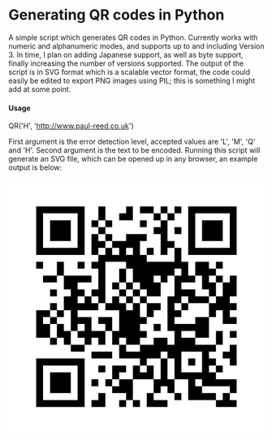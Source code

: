 # Generating QR codes in Python

A simple script which generates QR codes in Python. Currently works with numeric and alphanumeric modes, and supports up to and including Version 3. In time, I plan on adding Japanese support, as well as byte support, finally increasing the number of versions supported. The output of the script is in SVG format which is a scalable vector format, the code could easily be edited to export PNG images using PIL; this is something I might add at some point.

#### Usage

  QR('H', 'http://www.paul-reed.co.uk')
  
First argument is the error detection level, accepted values are 'L', 'M', 'Q' and 'H'. Second argument is the text to be encoded. Running this script will generate an SVG file, which can be opened up in any browser, an example output is below:

 ![Input Image](https://github.com/PaulMakesStuff/Python-QR-Codes/blob/master/code.png)
